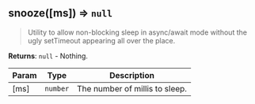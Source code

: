 
<br><a name="snooze"></a>

## snooze([ms]) ⇒ <code>null</code>
> Utility to allow non-blocking sleep in async/await mode without the ugly setTimeout
> appearing all over the place.

**Returns**: <code>null</code> - Nothing.  

| Param | Type | Description |
| --- | --- | --- |
| [ms] | <code>number</code> | The number of millis to sleep. |

